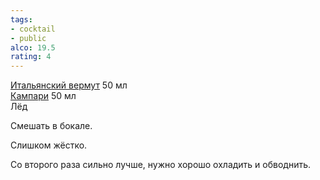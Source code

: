 ```yaml
---
tags:
- cocktail
- public
alco: 19.5
rating: 4
---
```


[Итальянский вермут](%D0%98%D1%82%D0%B0%D0%BB%D1%8C%D1%8F%D0%BD%D1%81%D0%BA%D0%B8%D0%B9%20%D0%B2%D0%B5%D1%80%D0%BC%D1%83%D1%82.md) 50 мл  
[Кампари](%D0%9A%D0%B0%D0%BC%D0%BF%D0%B0%D1%80%D0%B8.md) 50 мл  
Лёд

Смешать в бокале.

Слишком жёстко.

Со второго раза сильно лучше, нужно хорошо охладить и обводнить.

